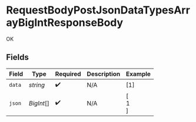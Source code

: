 # RequestBodyPostJsonDataTypesArrayBigIntResponseBody

OK


## Fields

| Field              | Type               | Required           | Description        | Example            |
| ------------------ | ------------------ | ------------------ | ------------------ | ------------------ |
| `data`             | *string*           | :heavy_check_mark: | N/A                | [1]                |
| `json`             | *BigInt*[]         | :heavy_check_mark: | N/A                | [<br/>1<br/>]      |